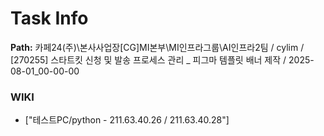 # Task Info

**Path:** 카페24(주)\본사사업장\[CG]MI본부\MI인프라그룹\AI인프라2팀 / cylim / [270255] 스타트킷 신청 및 발송 프로세스 관리 _ 피그마 템플릿 배너 제작 / 2025-08-01_00-00-00

### WIKI
- ["테스트PC/python - 211.63.40.26 / 211.63.40.28"]

